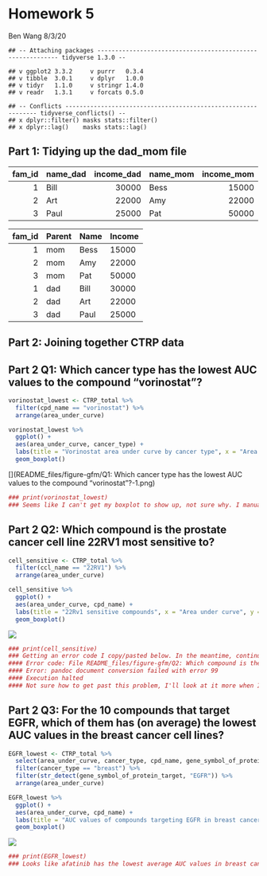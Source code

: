 Homework 5
================
Ben Wang
8/3/20

    ## -- Attaching packages ----------------------------------------------------------- tidyverse 1.3.0 --

    ## v ggplot2 3.3.2     v purrr   0.3.4
    ## v tibble  3.0.1     v dplyr   1.0.0
    ## v tidyr   1.1.0     v stringr 1.4.0
    ## v readr   1.3.1     v forcats 0.5.0

    ## -- Conflicts -------------------------------------------------------------- tidyverse_conflicts() --
    ## x dplyr::filter() masks stats::filter()
    ## x dplyr::lag()    masks stats::lag()

## Part 1: Tidying up the dad\_mom file

| fam\_id | name\_dad | income\_dad | name\_mom | income\_mom |
| ------: | :-------- | ----------: | :-------- | ----------: |
|       1 | Bill      |       30000 | Bess      |       15000 |
|       2 | Art       |       22000 | Amy       |       22000 |
|       3 | Paul      |       25000 | Pat       |       50000 |

| fam\_id | Parent | Name | Income |
| ------: | :----- | :--- | :----- |
|       1 | mom    | Bess | 15000  |
|       2 | mom    | Amy  | 22000  |
|       3 | mom    | Pat  | 50000  |
|       1 | dad    | Bill | 30000  |
|       2 | dad    | Art  | 22000  |
|       3 | dad    | Paul | 25000  |

## Part 2: Joining together CTRP data

## Part 2 Q1: Which cancer type has the lowest AUC values to the compound “vorinostat”?

``` r
vorinostat_lowest <- CTRP_total %>%
  filter(cpd_name == "vorinostat") %>%
  arrange(area_under_curve)

vorinostat_lowest %>%
  ggplot() +
  aes(area_under_curve, cancer_type) +
  labs(title = "Vorinostat area under curve by cancer type", x = "Area under curve", y = "Cancer type") +
  geom_boxplot()
```

\[\](README\_files/figure-gfm/Q1: Which cancer type has the lowest AUC
values to the compound “vorinostat”?-1.png)<!-- -->

``` r
### print(vorinostat_lowest)
### Seems like I can't get my boxplot to show up, not sure why. I manually printed out the data using print(vorinostat_lowest) and found that the lowest AUC values are predominantly "Haematopoietic and Lymphoid Tissues"
```

## Part 2 Q2: Which compound is the prostate cancer cell line 22RV1 most sensitive to?

``` r
cell_sensitive <- CTRP_total %>%
  filter(ccl_name == "22RV1") %>%
  arrange(area_under_curve)

cell_sensitive %>%
  ggplot() +
  aes(area_under_curve, cpd_name) +
  labs(title = "22Rv1 sensitive compounds", x = "Area under curve", y = "Compound name") +
  geom_boxplot()
```

![](README_files/figure-gfm/Q2:%20Which%20compound%20is%20the%20prostate%20cancer%20cell%20line%2022RV1%20most%20sensitive%20to?-1.png)<!-- -->

``` r
### print(cell_sensitive) 
### Getting an error code I copy/pasted below. In the meantime, continuing my brute-force method, I manually printed out the data and found that the highest sensitivity was to Leptomycin B
#### Error code: File README_files/figure-gfm/Q2: Which compound is the prostate cancer cell line 22RV1 most sensitive to not found in resource path
#### Error: pandoc document conversion failed with error 99
#### Execution halted
#### Not sure how to get past this problem, I'll look at it more when I have more time!
```

## Part 2 Q3: For the 10 compounds that target EGFR, which of them has (on average) the lowest AUC values in the breast cancer cell lines?

``` r
EGFR_lowest <- CTRP_total %>%
  select(area_under_curve, cancer_type, cpd_name, gene_symbol_of_protein_target) %>%
  filter(cancer_type == "breast") %>%
  filter(str_detect(gene_symbol_of_protein_target, "EGFR")) %>%
  arrange(area_under_curve)

EGFR_lowest %>%
  ggplot() +
  aes(area_under_curve, cpd_name) +
  labs(title = "AUC values of compounds targeting EGFR in breast cancer cell lines", x = "Area under curve", y = "Compound name") +
  geom_boxplot()
```

![](README_files/figure-gfm/Q3:%20Which%20of%20the%2010%20compounds%20targetting%20EGFR%20has%20the%20lowest%20average%20AUC%20values%20in%20the%20breast%20cancer%20cell%20lines?-1.png)<!-- -->

``` r
### print(EGFR_lowest)
### Looks like afatinib has the lowest average AUC values in breast cancer cell lines. Neratinib has the absolute lowest AUC value, however.
```
